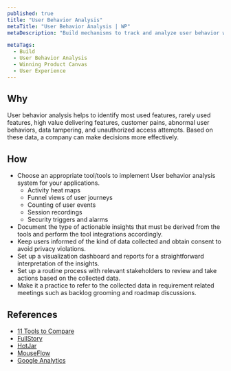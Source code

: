 ```yaml
---
published: true
title: "User Behavior Analysis"
metaTitle: "User Behavior Analysis | WP"
metaDescription: "Build mechanisms to track and analyze user behavior within the system to improve features and provide better UX."

metaTags:
  - Build
  - User Behavior Analysis
  - Winning Product Canvas
  - User Experience
---
```


## Why
User behavior analysis helps to identify most used features, rarely used features, high value delivering features, customer pains, abnormal user behaviors, data tampering, and unauthorized access attempts. Based on these data, a company can make decisions more effectively.

## How
- Choose an appropriate tool/tools to implement User behavior analysis system for your applications.
  - Activity heat maps
  - Funnel views of user journeys
  - Counting of user events
  - Session recordings
  - Security triggers and alarms
- Document the type of actionable insights that must be derived from the tools and perform the tool integrations accordingly.
- Keep users informed of the kind of data collected and obtain consent to avoid privacy violations.
- Set up a visualization dashboard and reports for a straightforward interpretation of the insights.
- Set up a routine process with relevant stakeholders to review and take actions based on the collected data.
- Make it a practice to refer to the collected data in requirement related meetings such as backlog grooming and roadmap discussions.

## References
 - [11 Tools to Compare](https://mopinion.com/11-visitor-recording-and-session-replay-tools-an-overview/)
 - [FullStory](https://www.fullstory.com/)
 - [HotJar](https://www.hotjar.com/)
 - [MouseFlow](https://mouseflow.com/)
 - [Google Analytics](https://analytics.google.com/analytics/web/)
